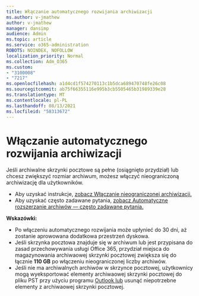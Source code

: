 ```yaml
---
title: Włączanie automatycznego rozwijania archiwizacji
ms.author: v-jmathew
author: v-jmathew
manager: dansimp
audience: Admin
ms.topic: article
ms.service: o365-administration
ROBOTS: NOINDEX, NOFOLLOW
localization_priority: Normal
ms.collection: Adm_O365
ms.custom:
- "3100008"
- "7217"
ms.openlocfilehash: a1d4cd1f574270113c1b5dca689470748fe26c08
ms.sourcegitcommit: ab75f66355116e995b3cb5505465b31989339e28
ms.translationtype: MT
ms.contentlocale: pl-PL
ms.lasthandoff: 08/13/2021
ms.locfileid: "58313672"
---
```

# <a name="enable-auto-expanding-archiving"></a>Włączanie automatycznego rozwijania archiwizacji

Jeśli archiwalne skrzynki pocztowe są pełne (osiągnięto przydział) lub chcesz zwiększyć rozmiar archiwum, możesz włączyć nieograniczoną archiwizację dla użytkowników.

- Aby uzyskać instrukcje, [zobacz Włączanie nieograniczonej archiwizacji.](https://docs.microsoft.com/office365/securitycompliance/enable-unlimited-archiving)
- Aby uzyskać często zadawane pytania, [zobacz Automatyczne rozszerzanie archiwów — często zadawane pytania.](https://blogs.technet.microsoft.com/exchange/2018/04/09/office-365-auto-expanding-archives-faq/)

**Wskazówki:**

- Po włączeniu automatycznego rozwijania może upłynieć do 30 dni, aż zostanie aprowowana dodatkowa przestrzeń dyskowa.
- Jeśli skrzynka pocztowa znajduje się w archiwum lub jest przypisana do zasad przechowywania usługi Office 365, przydział miejsca do magazynowania archiwaowej skrzynki pocztowej zwiększa się do łącznie **110 GB** po włączeniu nieograniczonej liczby archiwów.
- Jeśli nie ma archiwalnych archiwów w skrzynce pocztowej, użytkownicy mogą wyeksportować elementy archiwaowej skrzynki pocztowej do pliku PST przy użyciu programu [Outlook lub](https://support.office.com/article/Export-or-backup-email-contacts-and-calendar-to-an-Outlook-pst-file-14252b52-3075-4e9b-be4e-ff9ef1068f91) usunąć niepotrzebne elementy z archiwaowej skrzynki pocztowej.
